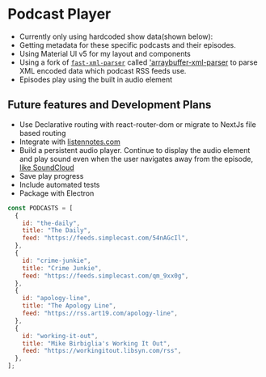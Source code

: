 # Podcast Player

- Currently only using hardcoded show data(shown below):
- Getting metadata for these specific podcasts and their episodes.
- Using Material UI v5 for my layout and components
- Using a fork of [`fast-xml-parser`](https://github.com/NaturalIntelligence/fast-xml-parser) called ['arraybuffer-xml-parser](https://github.com/cheminfo/arraybuffer-xml-parser) to parse XML encoded data which podcast RSS feeds use.
- Episodes play using the built in audio element

## Future features and Development Plans

- Use Declarative routing with react-router-dom or migrate to NextJs file based routing
- Integrate with [listennotes.com](https://www.listennotes.com/api/)
- Build a persistent audio player. Continue to display the audio element and play sound even when the user navigates away from the episode, [like SoundCloud](https://soundcloud.com/search?q=rick%20astley)
- Save play progress
- Include automated tests
- Package with Electron

```js
const PODCASTS = [
  {
    id: "the-daily",
    title: "The Daily",
    feed: "https://feeds.simplecast.com/54nAGcIl",
  },
  {
    id: "crime-junkie",
    title: "Crime Junkie",
    feed: "https://feeds.simplecast.com/qm_9xx0g",
  },
  {
    id: "apology-line",
    title: "The Apology Line",
    feed: "https://rss.art19.com/apology-line",
  },
  {
    id: "working-it-out",
    title: "Mike Birbiglia's Working It Out",
    feed: "https://workingitout.libsyn.com/rss",
  },
];
```
